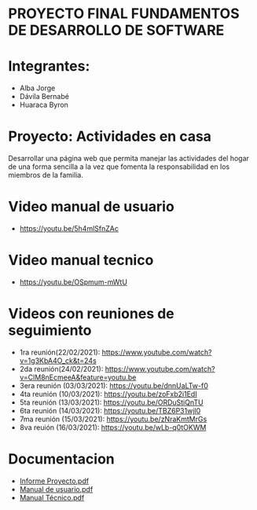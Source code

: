 # PROYECTO FINAL FUNDAMENTOS DE DESARROLLO DE SOFTWARE

# Integrantes: 
- Alba Jorge
- Dávila Bernabé
- Huaraca Byron

# Proyecto: Actividades en casa
Desarrollar una página web que permita manejar las actividades del hogar de una forma sencilla a la vez que fomenta la responsabilidad en los miembros de la familia.


# Video manual de usuario
- https://youtu.be/5h4mlSfnZAc

# Video manual tecnico
- https://youtu.be/OSpmum-mWtU

# Videos con reuniones de seguimiento
- 1ra reunión(22/02/2021):  https://www.youtube.com/watch?v=1g3KbA4O_ck&t=24s
- 2da reunión(24/02/2021):  https://www.youtube.com/watch?v=ClM8nEcmeeA&feature=youtu.be
- 3era reunión (03/03/2021): https://youtu.be/dnnUaLTw-f0
- 4ta reunión (10/03/2021): https://youtu.be/zoFxb2i1EdI
- 5ta reunión (13/03/2021): https://youtu.be/ORDuStiQnTU
- 6ta reunión (14/03/2021): https://youtu.be/TBZ6P31wjl0
- 7ma reunión (15/03/2021): https://youtu.be/zNraKmtMrGs
- 8va reuión (16/03/2021): https://youtu.be/wLb-q0tOKWM


# Documentacion 
- [Informe Proyecto.pdf](https://github.com/jorgew1998/Final-Project-DDI/files/6152258/Informe.Proyecto.pdf)
- [Manual de usuario.pdf](https://github.com/jorgew1998/Final-Project-DDI/files/6152270/Manual.de.usuario.pdf)
- [Manual Técnico.pdf](https://github.com/jorgew1998/Final-Project-DDI/files/6152277/Manual.Tecnico.pdf)
